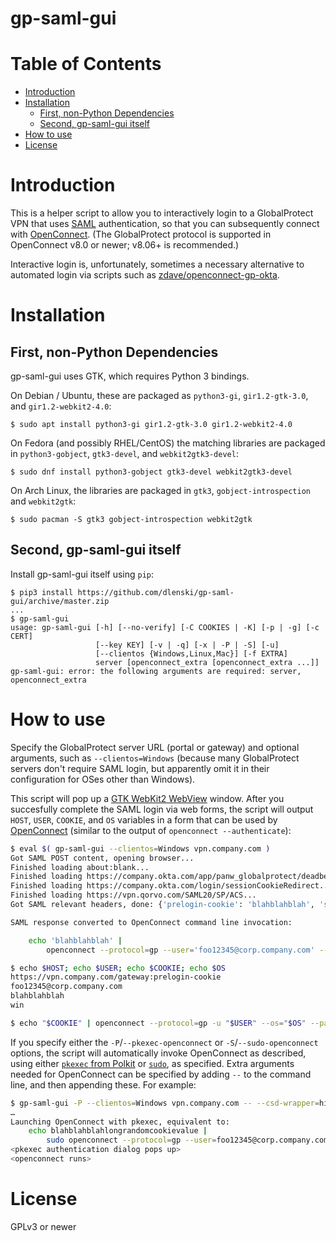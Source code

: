 gp-saml-gui
===========

Table of Contents
=================

  * [Introduction](#introduction)
  * [Installation](#installation)
    * [First, non-Python Dependencies](#first-non-python-dependencies)
    * [Second, gp-saml-gui itself](#second-gp-saml-gui-itself)
  * [How to use](#how-to-use)
  * [License](#license)

Introduction
============

This is a helper script to allow you to interactively login to a GlobalProtect VPN
that uses [SAML](https://en.wikipedia.org/wiki/Security_Assertion_Markup_Language)
authentication, so that you can subsequently connect with [OpenConnect](https://www.infradead.org/openconnect).
(The GlobalProtect protocol is supported in OpenConnect v8.0 or newer; v8.06+ is recommended.)

Interactive login is, unfortunately, sometimes a necessary alternative to automated
login via scripts such as
[zdave/openconnect-gp-okta](https://github.com/zdave/openconnect-gp-okta).

Installation
============

First, non-Python Dependencies
------------------------------

gp-saml-gui uses GTK, which requires Python 3 bindings.

On Debian / Ubuntu, these are packaged as `python3-gi`, `gir1.2-gtk-3.0`, and
`gir1.2-webkit2-4.0`:

```
$ sudo apt install python3-gi gir1.2-gtk-3.0 gir1.2-webkit2-4.0
```

On Fedora (and possibly RHEL/CentOS) the matching libraries are packaged in
`python3-gobject`, `gtk3-devel`, and `webkit2gtk3-devel`:

```
$ sudo dnf install python3-gobject gtk3-devel webkit2gtk3-devel
```

On Arch Linux, the libraries are packaged in `gtk3`, `gobject-introspection`
and `webkit2gtk`:

```
$ sudo pacman -S gtk3 gobject-introspection webkit2gtk
```

Second, gp-saml-gui itself
--------------------------

Install gp-saml-gui itself using `pip`:

```
$ pip3 install https://github.com/dlenski/gp-saml-gui/archive/master.zip
...
$ gp-saml-gui
usage: gp-saml-gui [-h] [--no-verify] [-C COOKIES | -K] [-p | -g] [-c CERT]
                   [--key KEY] [-v | -q] [-x | -P | -S] [-u]
                   [--clientos {Windows,Linux,Mac}] [-f EXTRA]
                   server [openconnect_extra [openconnect_extra ...]]
gp-saml-gui: error: the following arguments are required: server, openconnect_extra
```

How to use
==========

Specify the GlobalProtect server URL (portal or gateway) and optional
arguments, such as `--clientos=Windows` (because many GlobalProtect
servers don't require SAML login, but apparently omit it in their configuration
for OSes other than Windows).

This script will pop up a [GTK WebKit2 WebView](https://webkitgtk.org/) window.
After you succesfully complete the SAML login via web forms, the script will output
`HOST`, `USER`, `COOKIE`, and `OS` variables in a form that can be used by
[OpenConnect](http://www.infradead.org/openconnect/juniper.html)
(similar to the output of `openconnect --authenticate`):

```sh
$ eval $( gp-saml-gui --clientos=Windows vpn.company.com )
Got SAML POST content, opening browser...
Finished loading about:blank...
Finished loading https://company.okta.com/app/panw_globalprotect/deadbeefFOOBARba1234/sso/saml...
Finished loading https://company.okta.com/login/sessionCookieRedirect...
Finished loading https://vpn.qorvo.com/SAML20/SP/ACS...
Got SAML relevant headers, done: {'prelogin-cookie': 'blahblahblah', 'saml-username': 'foo12345@corp.company.com', 'saml-slo': 'no', 'saml-auth-status': '1'}

SAML response converted to OpenConnect command line invocation:

    echo 'blahblahblah' |
        openconnect --protocol=gp --user='foo12345@corp.company.com' --os=win --usergroup=prelogin-cookie:gateway --passwd-on-stdin vpn.company.com

$ echo $HOST; echo $USER; echo $COOKIE; echo $OS
https://vpn.company.com/gateway:prelogin-cookie
foo12345@corp.company.com
blahblahblah
win

$ echo "$COOKIE" | openconnect --protocol=gp -u "$USER" --os="$OS" --passwd-on-stdin "$HOST"
```

If you specify either the `-P`/`--pkexec-openconnect` or `-S`/`--sudo-openconnect` options, the script
will automatically invoke OpenConnect as described, using either [`pkexec` from Polkit](https://www.freedesktop.org/software/polkit/docs/0.106/polkit.8.html)
or [`sudo`](https://www.sudo.ws/), as specified. Extra arguments needed for OpenConnect can be specified by adding ` -- ` to the command line, and then
appending these. For example:

```sh
$ gp-saml-gui -P --clientos=Windows vpn.company.com -- --csd-wrapper=hip-report.sh
…
Launching OpenConnect with pkexec, equivalent to:
    echo blahblahblahlongrandomcookievalue |
        sudo openconnect --protocol=gp --user=foo12345@corp.company.com --os=win --usergroup=gateway:prelogin-cookie --passwd-on-stdin vpn.company.com
<pkexec authentication dialog pops up>
<openconnect runs>
```

License
=======

GPLv3 or newer
